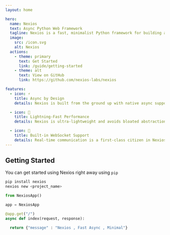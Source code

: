 ```yaml
---
layout: home

hero:
  name: Nexios
  text: Async Python Web Framework
  tagline: Nexios is a fast, minimalist Python framework for building async APIs with clean architecture, zero boilerplate, and a Pythonic feel.
  image:
    src: /icon.svg
    alt: Nexios
  actions:
    - theme: primary
      text: Get Started
      link: /guide/getting-started
    - theme: alt
      text: View on GitHub
      link: https://github.com/nexios-labs/nexios

features:
  - icon: ⚡
    title: Async by Design
    details: Nexios is built from the ground up with native async support, making it perfect for I/O-bound operations like API calls, database access, or file handling. Every route, middleware, and lifecycle hook supports async/await, allowing you to write clean, non-blocking code that scales naturally under heavy loads.

  - icon: 🚀 
    title: Lightning-Fast Performance 
    details: Nexios is ultra-lightweight and avoids bloated abstractions. It uses minimal layers between your code and the core ASGI server, ensuring requests are processed with blazing speed. The focus on performance makes it a great choice for microservices, APIs, and real-time apps where low latency matters.

  - icon: 🔌
    title: Built-in WebSocket Support 
    details: Real-time communication is a first-class citizen in Nexios. With direct WebSocket routing and connection lifecycle handling, you can build features like live chats, notifications, or real-time dashboards without external plugins. Managing WebSocket events is just as simple as defining routes.
---
```



## Getting Started  <Badge type="tip" text="2.4.x" />

You can get started using Nexios right away using `pip`

```sh
pip install nexios
nexios new <project_name>
```



```py [config.js]
from NexiosApp()

app = NexiosApp

@app.get("/")
async def index(request, response):

  return {"message" : "Nexios , Fast Async , Minimal"}
```
